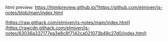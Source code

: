html preview: 
https://htmlpreview.github.io/?https://github.com/elmiven/js-notes/blob/main/index.html

[https://raw.githack.com/elmiven/js-notes/main/index.html](https://rawcdn.githack.com/elmiven/js-notes/63036a337177ea3e8c8f7142ca021073b49c27d0/index.html)
